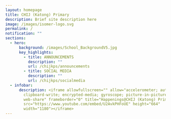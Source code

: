 ```yaml
---
layout: homepage
title: CHIJ (Katong) Primary
description: Brief site description here
image: /images/isomer-logo.svg
permalink: /
notification: ""
sections:
  - hero:
      background: /images/School_BackgroundV5.jpg
      key_highlights:
        - title: ANNOUNCEMENTS
          description: ""
          url: /chijkps/announcements
        - title: SOCIAL MEDIA
          description: ""
          url: /chijkps/socialmedia
  - infobar:
      description: <iframe allowfullscreen="" allow="accelerometer; autoplay;
        clipboard-write; encrypted-media; gyroscope; picture-in-picture;
        web-share" frameborder="0" title="Happenings@CHIJ (Katong) Primary"
        src="https://www.youtube.com/embed/U2AvkPHFoUE" height="664"
        width="1180"></iframe>
---
```

